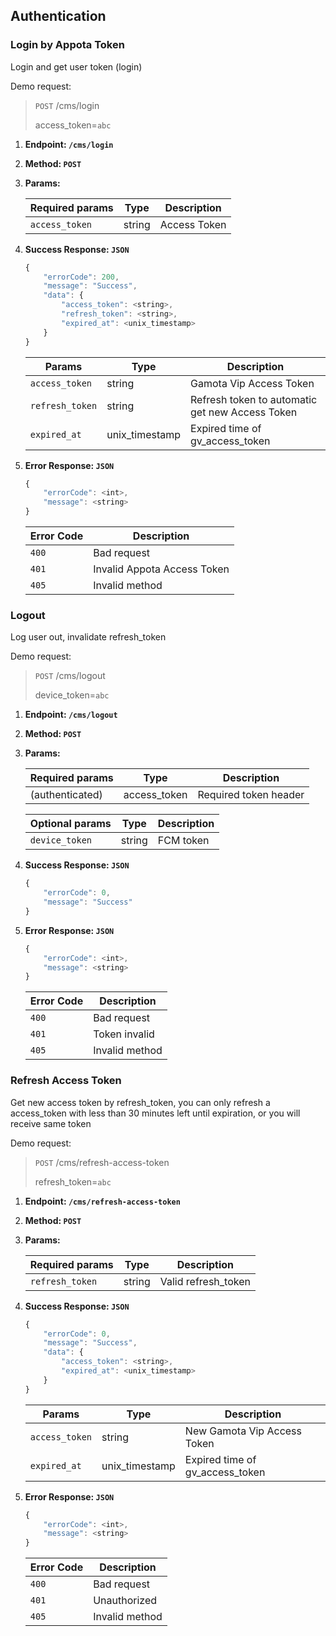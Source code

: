 ## Authentication
### Login by Appota Token

Login and get user token (login)

Demo request:
> `POST` /cms/login 
> 
> access_token=`abc`


1. **Endpoint: `/cms/login`**
2. **Method: `POST`**
3. **Params:**

    | Required params |  Type  |     Description     |
    |-----------------|--------|---------------------|
    | `access_token`  | string | Access Token |

4. **Success Response: `JSON`**

    ```javascript
    {
        "errorCode": 200,
        "message": "Success",
        "data": {
            "access_token": <string>,
            "refresh_token": <string>,
            "expired_at": <unix_timestamp>
        }
    }
    ```

    |      Params     |      Type      |                   Description                      |
    |-----------------|----------------|----------------------------------------------------|
    | `access_token`  | string         | Gamota Vip Access Token                            |
    | `refresh_token` | string         | Refresh token to automatic get new Access Token    |
    | `expired_at`    | unix_timestamp | Expired time of gv_access_token                     |

5. **Error Response: `JSON`**

    ```javascript
    {
        "errorCode": <int>,
        "message": <string>
    }
    ```

    | Error Code | Description                 |
    | :--------- | -----------                 |
    | `400`      | Bad request                 |
    | `401`      | Invalid Appota Access Token |
    | `405`      | Invalid method              |


### Logout

Log user out, invalidate refresh_token

Demo request:
> `POST` /cms/logout 
> 
> device_token=`abc`


1. **Endpoint: `/cms/logout`**
2. **Method: `POST`**
3. **Params:**

    | Required params |     Type     |      Description      |
    |-----------------|--------------|-----------------------|
    | (authenticated) | access_token | Required token header |

    | Optional params |  Type  | Description |
    |-----------------|--------|-------------|
    | `device_token`  | string | FCM token   |

4. **Success Response: `JSON`**

    ```javascript
    {
        "errorCode": 0,
        "message": "Success"
    }
    ```

5. **Error Response: `JSON`**

    ```javascript
    {
        "errorCode": <int>,
        "message": <string>
    }
    ```

    | Error Code | Description    |
    | :--------- | -----------    |
    | `400`      | Bad request    |
    | `401`      | Token invalid  |
    | `405`      | Invalid method |


### Refresh Access Token

Get new access token by refresh_token, you can only refresh a access_token with less than 30 minutes left until expiration, or you will receive same token

Demo request:
> `POST` /cms/refresh-access-token 
> 
> refresh_token=`abc`


1. **Endpoint: `/cms/refresh-access-token`**
2. **Method: `POST`**
3. **Params:**

    | Required params |  Type  |     Description     |
    |-----------------|--------|---------------------|
    | `refresh_token` | string | Valid refresh_token |

4. **Success Response: `JSON`**

    ```javascript
    {
        "errorCode": 0,
        "message": "Success",
        "data": {
            "access_token": <string>,
            "expired_at": <unix_timestamp>
        }
    }
    ```

    |      Params     |      Type      |                   Description                   |
    |-----------------|----------------|-------------------------------------------------|
    | `access_token`  | string         | New Gamota Vip Access Token                    |
    | `expired_at`    | unix_timestamp | Expired time of gv_access_token                 |

5. **Error Response: `JSON`**

    ```javascript
    {
        "errorCode": <int>,
        "message": <string>
    }
    ```

    | Error Code | Description    |
    | :--------- | -----------    |
    | `400`      | Bad request    |
    | `401`      | Unauthorized   |
    | `405`      | Invalid method |
